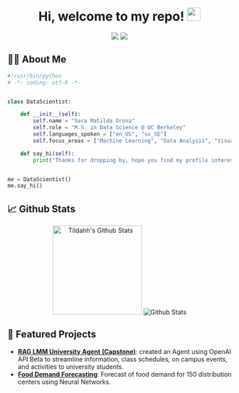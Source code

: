 <h1 align="center">
  Hi, welcome to my repo! <img src="https://media.giphy.com/media/hvRJCLFzcasrR4ia7z/giphy.gif" width="30px">
</h1>

<p align="center">   
  <a href="mailto:sara.orona@outlook.com" target="_blank"><img src="https://img.shields.io/badge/-Email-0D1117?style=for-the-badge&logo=gmail&logoColor=0078D4"></a>
  <a href="https://www.linkedin.com/in/sara-orona/" target="_blank"><img src="https://img.shields.io/badge/-LinkedIn-0D1117?style=for-the-badge&logo=linkedin&logoColor=white"></a>
</p>

## 👩‍💻 About Me

```python
#!/usr/bin/python
# -*- coding: utf-8 -*-


class DataScientist:

    def __init__(self):
        self.name = "Sara Matilda Orona"
        self.role = "M.S. in Data Science @ UC Berkeley"
        self.languages_spoken = ["en_US", "sv_SE"]
        self.focus_areas = ["Machine Learning", "Data Analysis", "Visualization", "MLOps"]

    def say_hi(self):
        print("Thanks for dropping by, hope you find my profile interesting! :)")


me = DataScientist()
me.say_hi()
```


## 📈 Github Stats

<div align="center">
    <img alt="Tildahh's Github Stats" src="https://github-readme-stats.vercel.app/api?username=tildahh&show_icons=true&include_all_commits=true&count_private=true&theme=react&hide_border=true&bg_color=0D1117&title_color=0078D4&icon_color=0078D4" height="200"/>
    <img alt="Github Stats" src="http://github-readme-streak-stats.herokuapp.com?user=tildahh&theme=github-dark&hide_border=true&date_format=M%20j%5B%2C%20Y%5D&dates=FFFFFF&sideLabels=0078D4&currStreakLabel=0078D4&stroke=0078D4&ring=0078D4" />
</div>


## 🔬 Featured Projects
- [**RAG LMM University Agent (Capstone)**](https://github.com/OronaDaniel/CSUCI_Companion): created an Agent using OpenAI API Beta to streamline information, class schedules, on campus events, and activities to university students. 
- [**Food Demand Forecasting**](https://github.com/tildahh/food-demand-forecasting): Forecast of food demand for 150 distribution centers using Neural Networks. 
<!--
**tildahh/tildahh** is a ✨ _special_ ✨ repository because its `README.md` (this file) appears on your GitHub profile.

Here are some ideas to get you started:

- 🔭 I’m currently working on ...
- 🌱 I’m currently learning ...
- 👯 I’m looking to collaborate on ...
- 🤔 I’m looking for help with ...
- 💬 Ask me about ...
- 📫 How to reach me: ...
- ⚡ Fun fact: ...
-->
